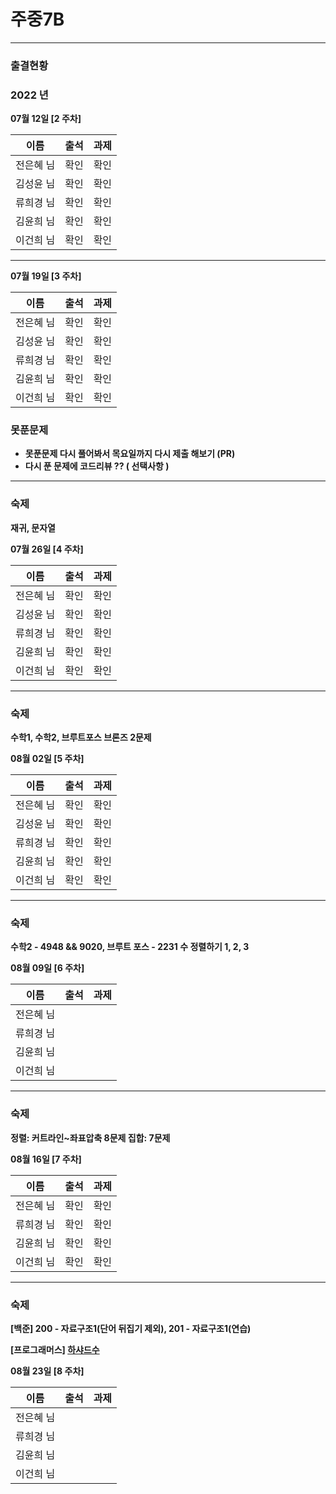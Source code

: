# 주중7B

---

### 출결현황

<h3>2022 년</h3>

<p><strong>07월 12일 [2 주차]<strong></p>

| 이름      | 출석 | 과제 |
| --------- | ---- | ---- |
| 전은혜 님 | 확인 | 확인 |
| 김성윤 님 | 확인 | 확인 |
| 류희경 님 | 확인 | 확인 |
| 김윤희 님 | 확인 | 확인 |
| 이건희 님 | 확인 | 확인 |

---

<p><strong>07월 19일 [3 주차]<strong></p>

| 이름      | 출석 | 과제 |
| --------- | ---- | ---- |
| 전은혜 님 | 확인 | 확인 |
| 김성윤 님 | 확인 | 확인 |
| 류희경 님 | 확인 | 확인 |
| 김윤희 님 | 확인 | 확인 |
| 이건희 님 | 확인 | 확인 |

### 못푼문제

- 못푼문제 다시 풀어봐서 목요일까지 다시 제출 해보기 (PR)
- 다시 푼 문제에 코드리뷰 ?? ( 선택사항 )

---

### 숙제

재귀, 문자열

<p><strong>07월 26일 [4 주차]<strong></p>

| 이름      | 출석 | 과제 |
| --------- | ---- | ---- |
| 전은혜 님 | 확인 | 확인 |
| 김성윤 님 | 확인 | 확인 |
| 류희경 님 | 확인 | 확인 |
| 김윤희 님 | 확인 | 확인 |
| 이건희 님 | 확인 | 확인 |

---

### 숙제

수학1, 수학2, 브루트포스 브론즈 2문제

<p><strong>08월 02일 [5 주차]<strong></p>

| 이름      | 출석 | 과제 |
| --------- | ---- | ---- |
| 전은혜 님 | 확인 | 확인 |
| 김성윤 님 | 확인 | 확인 |
| 류희경 님 | 확인 | 확인 |
| 김윤희 님 | 확인 | 확인 |
| 이건희 님 | 확인 | 확인 |

---
  
### 숙제

수학2 - 4948 && 9020, 브루트 포스 - 2231
수 정렬하기 1, 2, 3

<p><strong>08월 09일 [6 주차]<strong></p>

| 이름      | 출석 | 과제 |
| --------- | ---- | ---- |
| 전은혜 님 |     |     |
| 류희경 님 |     |     |
| 김윤희 님 |     |     |
| 이건희 님 |     |     |

---
  
### 숙제

정렬: 커트라인~좌표압축 8문제
집합: 7문제

<p><strong>08월 16일 [7 주차]<strong></p>

| 이름      | 출석 | 과제 |
| --------- | ---- | ---- |
| 전은혜 님 | 확인 | 확인 |
| 류희경 님 | 확인 | 확인 |
| 김윤희 님 | 확인 | 확인 |
| 이건희 님 | 확인 | 확인 |

---

### 숙제

[백준]
200 - 자료구조1(단어 뒤집기 제외), 201 - 자료구조1(연습)
  
[프로그래머스]
<a href="https://school.programmers.co.kr/learn/courses/30/lessons/12947">하샤드수</a>

<p><strong>08월 23일 [8 주차]<strong></p>

| 이름      | 출석 | 과제 |
| --------- | ---- | ---- |
| 전은혜 님 |     |     |
| 류희경 님 |     |     |
| 김윤희 님 |     |     |
| 이건희 님 |     |     |
